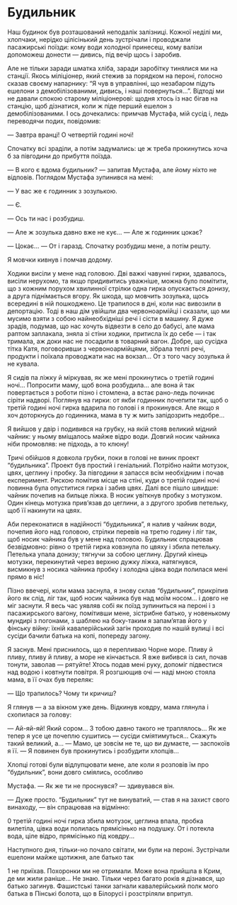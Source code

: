 # Будильник

Наш будинок був розташований неподалік залізниці.
Кожної неділі ми, хлопчаки, нерідко цілісінький день зустрічали і проводжали пасажирські поїзди: кому води холодної принесеш, кому валізи допоможеш донести — дивись, під вечір щось і заробив.

Але не тільки заради шматка хліба, заради заробітку тинялися ми на станції.
Якось міліціонер, який стежив за порядком на пероні, голосно сказав своєму напарнику: “Я чув в управлінні, що незабаром підуть ешелони з демобілізованими, дивись, і наші повернуться...”.
Відтоді ми не давали спокою старому міліціонерові: щодня хтось із нас бігав на станцію, щоб дізнатися, коли ж піде перший ешелон з демобілізованими.
І ось дочекались: примчав Мустафа, мій сусід і, ледь переводячи подих, повідомив:

— Завтра вранці!
О четвертій годині ночі!

Спочатку всі зраділи, а потім задумались: це ж треба прокинутись хоча б за півгодини до прибуття поїзда.

— В кого є вдома будильник?
— запитав Мустафа, але йому ніхто не відповів.
Поглядом Мустафа зупинився на мені:

— У вас же є годинник з зозулькою.

— Є.

— Ось ти нас і розбудиш.

— Але ж зозулька давно вже не кує...
— Але ж годинник цокає?

— Цокає...
— От і гаразд.
Спочатку розбудиш мене, а потім решту.

Я мовчки кивнув і помчав додому.

Ходики висіли у мене над головою.
Дві важкі чавунні гирки, здавалось, висіли нерухомо, та якщо придивитись уважніше, можна було помітити, що з кожним порухом хвилинної стрілки одна гирка опускається донизу, а друга піднімається вгору.
Як шкода, що мовчить зозулька, щось всередині в ній пошкоджено.
Це трапилося в дні, коли нас вивозили в депортацію.
Тоді в наш дім увійшли два червоноармійці і сказали, що ми мусимо взяти з собою найнеобхідніші речі і сісти в машину.
Я дуже зрадів, подумав, що нас хочуть відвезти в село до бабусі, але мама раптом заплакала, зняла зі стіни ходики, притисла їх до себе — і так тримала, аж доки нас не посадили в товарний вагон.
Добре, що сусідка тітка Катя, поговоривши з червоноармійцями, зібрала теплі речі, продукти і поїхала проводжати нас на вокзал...
От з того часу зозулька й не кувала.

Я сидів па ліжку й міркував, як же мені прокинутись о третій годині ночі...
Попросити маму, щоб вона розбудила... але вона й так повертається з роботи пізно і стомлена, а встає рано-ледь починає сіріти надворі.
Поглянув на гирки: от якби годинник почепити так, щоб о третій годині ночі гирка вдарила по голові і я прокинувся.
Але якщо я хоч доторкнусь до годинника, мама в ту ж мить запідозрить недобре...

Я вийшов у двір і подивився на грубку, на якій стояв великий мідний чайник: у ньому вміщалось майже відро води.
Довгий носик чайника ніби промовляв: не підходь, а то клюну!

Тричі обійшов я довкола грубки, поки в голові не виник проект “будильника”.
Проект був простий і геніальний.
Потрібно найти мотузок, цвях, цеглину і пробку.
За півгодини я запасся всім необхідним і почав експеримент.
Рискою помітив місце на стіні, куди о третій годині ночі повинна була опуститися гирка і забив цвях.
Далі все пішло швидше: чайник почепив на бильце ліжка.
В носик увіткнув пробку з мотузком.
Один кінець мотузка прив’язав до цеглини, а з другого зробив петельку, щоб її накинути на цвях.

Аби переконатися в надійності “будильника”, я налив у чайник води, почепив його над головою, стрілки перевів на третю годину і ліг так, щоб носик чайника був у мене над головою.
Будильник спрацював безвідмовно: рівно о третій гирка ковзнула по цвяху і збила петельку.
Петелька упала донизу; тягнучи за собою цеглину.
Другий кінець мотузки, перекинутий через верхню дужку ліжка, натягнувся, висмикнув з носика чайника пробку і холодна цівка води полилася мені прямо в ніс!

Пізно ввечері, коли мама заснула, я знову склав “будильник”, прикріпив його як слід, ліг так, щоб носик чайника був над моїм носом... і довго не міг заснути.
Я весь час уявляв собі як поїзд зупиниться на пероні і з пасажирського вагону, помітивши мене, зістрибне батько, у новенькому мундирі з погонами, з шаблею на боку-таким я запам’ятав його у фінську війну: їхній кавалерійський загін проходив по нашій вулиці і всі сусіди бачили батька на копі, попереду загону.

Я заснув.
Мені приснилось, що я перепливаю Чорне море.
Пливу й пливу, пливу й пливу, а море не кінчається.
Я вже вибився із сил, почав тонути, заволав — рятуйте!
Хтось подав мені руку, допоміг підвестися над водою і ковтнути повітря.
Я розгшющив очі — наді мною стояла мама, в її очах був переляк:

— Що трапилось?
Чому ти кричиш?

Я глянув — а за вікном уже день.
Відкинув ковдру, мама глянула і схопилася за голову:

— Ай-яй-яй!
Який сором...
З тобою давно такого не траплялось...
Як же тепер я усе це почеплю сушитись — сусіди сміятимуться...
Скажуть такий великий, а...
— Мамо, це зовсім не те, що ви думаєте, — заспокоїв я її.
— Я повинен був прокинутись і розбудити хлопців...

Хлопці готові були відлупцювати мене, але коли я розповів їм про “будильник”, вони довго сміялись, особливо

Мустафа.
— Як же ти не проснувся?
— здивувався він.

— Дуже просто.
“Будильник” тут не винуватий, — став я на захист свого винаходу, — він спрацював на відмінно:

0 третій годині ночі гирка збила мотузок, цеглина впала, пробка вилетіла, цівка води полилась прямісінько на подушку.
От і потекла вода, ціле відро, прямісінько під ковдру...

Наступного дня, тільки-но почало світати, ми були на пероні.
Зустрічали ешелони майже щотижня, але батько так

1 не приїхав.
Похоронки ми не отримали.
Може вона прийшла в Крим, де ми жили раніше...
Не знаю.
Тільки через багато років я дізнався, що батько загинув.
Фашистські танки загнали кавалерійський полк мого батька в Пінські болота, що в Білорусі і розстріляли впритул.
